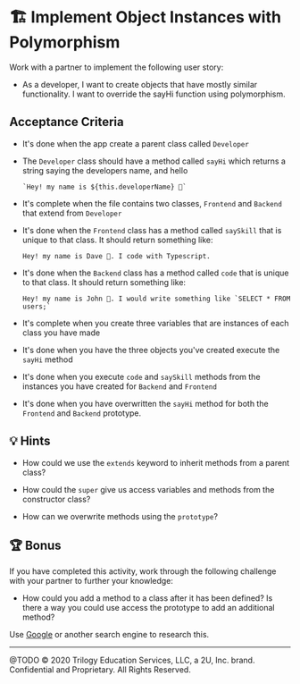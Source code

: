 # 🏗️ Implement Object Instances with Polymorphism

Work with a partner to implement the following user story:

* As a developer, I want to create objects that have mostly similar functionality. I want to override the sayHi function using polymorphism.

## Acceptance Criteria

* It's done when the app create a parent class called `Developer`
* The `Developer` class should have a method called `sayHi` which returns a string saying the developers name, and hello

    ```
    `Hey! my name is ${this.developerName} 👋`
    ```

* It's complete when the file contains two classes, `Frontend` and `Backend` that extend from `Developer`
* It's done when the `Frontend` class has a method called `saySkill` that is unique to that class. It should return something like:
    ```
    Hey! my name is Dave 👋. I code with Typescript.
    ```
* It's done when the `Backend` class has a method called `code` that is unique to that class. It should return something like:
    ```
    Hey! my name is John 👋. I would write something like `SELECT * FROM users;`
    ```
* It's complete when you create three variables that are instances of each class you have made
* It's done when you have the three objects you've created execute the `sayHi` method
* It's done when you execute `code` and `saySkill` methods from the instances you have created for `Backend` and `Frontend`
* It's done when you have overwritten the `sayHi` method for both the `Frontend` and `Backend` prototype.

## 💡 Hints

* How could we use the `extends` keyword to inherit methods from a parent class?

* How could the `super` give us access variables and methods from the constructor class?

* How can we overwrite methods using the `prototype`? 


## 🏆 Bonus

If you have completed this activity, work through the following challenge with your partner to further your knowledge:

* How could you add a method to a class after it has been defined? Is there a way you could use access the prototype to add an additional method?

Use [Google](https://www.google.com) or another search engine to research this.

---
@TODO © 2020 Trilogy Education Services, LLC, a 2U, Inc. brand. Confidential and Proprietary. All Rights Reserved.
